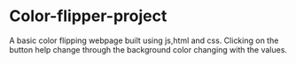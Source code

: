 # Color-flipper-project
A basic color flipping webpage built using js,html and css. 
Clicking on the button help change through the background color changing with the values.

